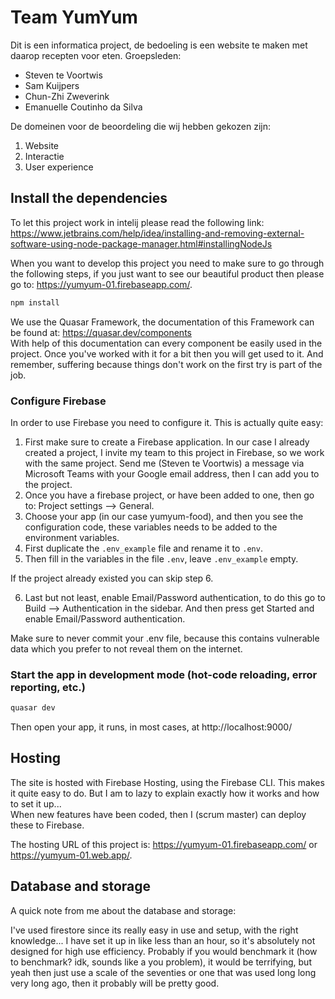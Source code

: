 # Team YumYum
Dit is een informatica project, de bedoeling is een website te maken met daarop recepten voor eten.
Groepsleden:
- Steven te Voortwis
- Sam Kuijpers
- Chun-Zhi Zweverink
- Emanuelle Coutinho da Silva

De domeinen voor de beoordeling die wij hebben gekozen zijn:
1. Website
2. Interactie
3. User experience

## Install the dependencies
To let this project work in intelij please read the following link: https://www.jetbrains.com/help/idea/installing-and-removing-external-software-using-node-package-manager.html#installingNodeJs

When you want to develop this project you need to make sure to go through the following steps, if you just want to see our beautiful product then please go to: https://yumyum-01.firebaseapp.com/.
```bash
npm install
```

We use the Quasar Framework, the documentation of this Framework can be found at: https://quasar.dev/components <br>
With help of this documentation can every component be easily used in the project. Once you've worked with it for a bit then you will get used to it. And remember, suffering because things don't work on the first try is part of the job.

### Configure Firebase
In order to use Firebase you need to configure it. This is actually quite easy:
1. First make sure to create a Firebase application. In our case I already created a project, I invite my team to this project in Firebase, so we work with the same project. Send me (Steven te Voortwis) a message via Microsoft Teams with your Google email address, then I can add you to the project.
2. Once you have a firebase project, or have been added to one, then go to: Project settings --> General.
3. Choose your app (in our case yumyum-food), and then you see the configuration code, these variables needs to be added to the environment variables.
4. First duplicate the `.env_example` file and rename it to `.env`.
5. Then fill in the variables in the file `.env`, leave `.env_example` empty.

If the project already existed you can skip step 6.

6. Last but not least, enable Email/Password authentication, to do this go to Build --> Authentication in the sidebar. And then press get Started and enable Email/Password authentication.

Make sure to never commit your .env file, because this contains vulnerable data which you prefer to not reveal them on the internet.

### Start the app in development mode (hot-code reloading, error reporting, etc.)
```bash
quasar dev
```
Then open your app, it runs, in most cases, at http://localhost:9000/

## Hosting
The site is hosted with Firebase Hosting, using the Firebase CLI. This makes it quite easy to do. But I am to lazy to explain exactly how it works and how to set it up...<br>
When new features have been coded, then I (scrum master) can deploy these to Firebase.

The hosting URL of this project is: https://yumyum-01.firebaseapp.com/ or https://yumyum-01.web.app/.


## Database and storage
A quick note from me about the database and storage:

I've used firestore since its really easy in use and setup, with the right knowledge...
I have set it up in like less than an hour, so it's absolutely not designed for high use efficiency. Probably if you would benchmark it (how to benchmark? idk, sounds like a you problem), it would be terrifying, but yeah then just use a scale of the seventies or one that was used long long very long ago, then it probably will be pretty good.
